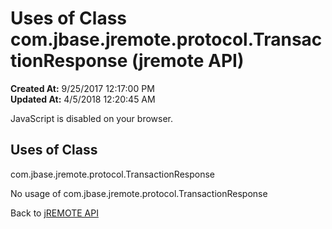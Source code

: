 # Uses of Class com.jbase.jremote.protocol.TransactionResponse (jremote API)

**Created At:** 9/25/2017 12:17:00 PM  
**Updated At:** 4/5/2018 12:20:45 AM  

<!--<br>    try {<br>        if (location.href.indexOf('is-external=true') == -1) {<br>            parent.document.title="Uses of Class com.jbase.jremote.protocol.TransactionResponse (jremote   API)";<br>        }<br>    }<br>    catch(err) {<br>    }<br>//-->
JavaScript is disabled on your browser.



<!--<br>  allClassesLink = document.getElementById("allclasses\_navbar\_top");<br>  if(window==top) {<br>    allClassesLink.style.display = "block";<br>  }<br>  else {<br>    allClassesLink.style.display = "none";<br>  }<br>  //-->

## Uses of Class
com.jbase.jremote.protocol.TransactionResponse

No usage of com.jbase.jremote.protocol.TransactionResponse

Back to [jREMOTE API](com_jbase_jremote_package-summary)
